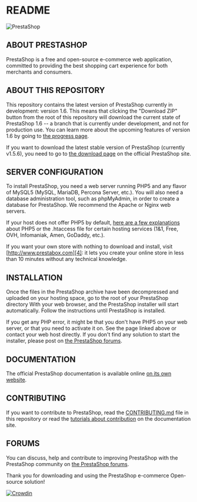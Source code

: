 README
======
![PrestaShop](http://www.prestashop.com/images/banners/general/banner-github_728x90.png "PrestaShop")

ABOUT PRESTASHOP
--------

PrestaShop is a free and open-source e-commerce web application, committed to providing the best shopping cart experience for both merchants and consumers.

ABOUT THIS REPOSITORY
--------

This repository contains the latest version of PrestaShop currently in development: version 1.6. This means that clicking the "Download ZIP" button from the root of this repository will download the current state of PrestaShop 1.6 -- a branch that is currently under development, and not for production use. You can learn more about the upcoming features of version 1.6 by going to [the progress page][1].

If you want to download the latest stable version of PrestaShop (currently v1.5.6), you need to go to [the download page][2] on the official PrestaShop site.


SERVER CONFIGURATION
--------

To install PrestaShop, you need a web server running PHP5 and any flavor of MySQL5 (MySQL, MariaDB, Percona Server, etc.).
You will also need a database administration tool, such as phpMyAdmin, in order to create a database for PrestaShop.
We recommend the Apache or Nginx web servers.

If your host does not offer PHP5 by default, [here are a few explanations][3] about PHP5 or the .htaccess file for certain hosting services (1&1, Free, OVH, Infomaniak, Amen, GoDaddy, etc.).

If you want your own store with nothing to download and install, visit [http://www.prestabox.com][4]: it lets you create your online store in less than 10 minutes without any technical knowledge.


INSTALLATION
--------

Once the files in the PrestaShop archive have been decompressed and uploaded on your hosting space, go to the root of your PrestaShop directory With your web browser, and the PrestaShop installer will start automatically. Follow the instructions until PrestaShop is installed.

If you get any PHP error, it might be that you don't have PHP5 on your web server, or that you need to activate it on. See the page linked above or contact your web host directly.
If you don't find any solution to start the installer, please post on [the PrestaShop forums][5].


DOCUMENTATION
--------

The official PrestaShop documentation is available online [on its own website][6].


CONTRIBUTING
--------

If you want to contribute to PrestaShop, read the [CONTRIBUTING.md][7] file in this repository or read the [tutorials about contribution][8] on the documentation site.


FORUMS
--------

You can discuss, help and contribute to improving PrestaShop with the PrestaShop community on [the PrestaShop forums][5].

Thank you for downloading and using the PrestaShop e-commerce Open-source solution!

[![Crowdin](https://crowdin.net/badges/prestashop-official/localized.png)](https://crowdin.net/project/prestashop-official)

[1]: http://www.prestashop.com/en/progress-1-6
[2]: http://www.prestashop.com/en/download
[3]: http://doc.prestashop.com/display/PS16/Misc.+information#Misc.information-ActivatingPHP5
[4]: http://www.prestabox.com
[5]: http://www.prestashop.com/forums/
[6]: http://doc.prestashop.com
[7]: CONTRIBUTING.md
[8]: http://doc.prestashop.com/display/PS16/Contributing+to+PrestaShop
